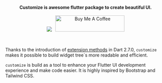 <p align="center" >
  <strong>Customize is awesome flutter package to create beautiful UI.</strong>
  <br />
  <br />
  <a href="https://pub.dev/packages/customize"><img src="https://img.shields.io/pub/v/customize?color=blue" /></a>&nbsp;&nbsp;
  <a href="https://www.buymeacoffee.com/aniketkhote" target="_blank"><img width="150px" src="https://cdn.buymeacoffee.com/buttons/default-yellow.png" alt="Buy Me A Coffee" style="height: 51px !important;width: 217px !important;" ></a>
</p>

<br />

Thanks to the introduction of [extension methods](https://dart.dev/guides/language/extension-methods) in Dart 2.7.0, `customize` makes it possible to build widget tree\`s more readable and efficient.

`customize` is build as a tool to enhance your Flutter UI development experience and make code easier. It is highly inspired by Bootstrap and Tailwind CSS. 

